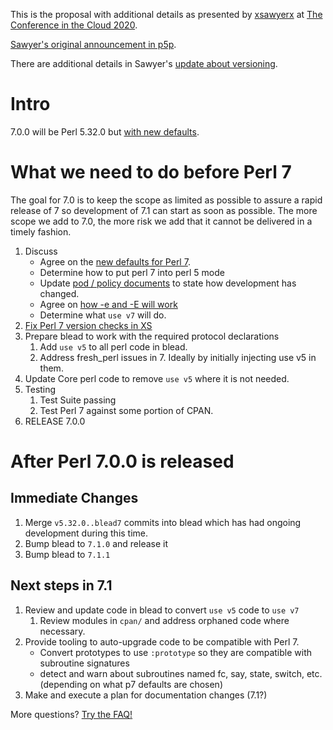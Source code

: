 This is the proposal with additional details as presented by [xsawyerx](xsawyerx) at [The Conference in the Cloud 2020](https://perlconference.us/tpc-2020-cloud/).

[Sawyer's original announcement in p5p](https://www.nntp.perl.org/group/perl.perl5.porters/2020/06/msg257565.html).

There are additional details in Sawyer's [update about versioning](https://www.nntp.perl.org/group/perl.perl5.porters/2020/07/msg257817.html).

# Intro

7.0.0 will be Perl 5.32.0 but [with new defaults](Defaults-for-v7).

# What we need to do before Perl 7

The goal for 7.0 is to keep the scope as limited as possible to assure a rapid release of 7 so development of 7.1 can start as soon as possible. The more scope we add to 7.0, the more risk we add that it cannot be delivered in a timely fashion.

1. Discuss
    - Agree on the [new defaults for Perl 7](Defaults-for-v7).
    - Determine how to put perl 7 into perl 5 mode
    - Update [pod / policy documents](Changes-to-policies-in-Perl-7) to state how development has changed.
    - Agree on [how -e and -E will work](How-dash-e-works-in-7)
    - Determine what `use v7` will do.
1. [Fix Perl 7 version checks in XS](https://github.com/Perl/perl5/wiki/Perl-7,-XS-and-Devel::PPPort)
1. Prepare blead to work with the required protocol declarations
    1. Add `use v5` to all perl code in blead.
    1. Address fresh_perl issues in 7. Ideally by initially injecting use v5 in them.
1. Update Core perl code to remove `use v5` where it is not needed.
1. Testing
    1. Test Suite passing
    1. Test Perl 7 against some portion of CPAN.
1. RELEASE 7.0.0

# After Perl 7.0.0 is released

## Immediate Changes

1. Merge `v5.32.0..blead7` commits into blead which has had ongoing development during this time.
1. Bump blead to `7.1.0` and release it
1. Bump blead to `7.1.1`

## Next steps in 7.1

1. Review and update code in blead to convert `use v5` code to `use v7`
    1. Review modules in `cpan/` and address orphaned code where necessary.
1. Provide tooling to auto-upgrade code to be compatible with Perl 7.
    * Convert prototypes to use `:prototype` so they are compatible with subroutine signatures
    * detect and warn about subroutines named fc, say, state, switch, etc. (depending on what p7 defaults are chosen)
1. Make and execute a plan for documentation changes (7.1?)

More questions? [Try the FAQ!](Perl7-FAQ)
